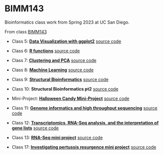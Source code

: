 # BIMM143
Bioinformatics class work from Spring 2023 at UC San  Diego. 

From class [BIMM143](https://bioboot.github.io/bimm143_S23/)

- Class 5: [**Data Visualization with ggplot2**](https://github.com/Pollito34/BIMM143/blob/main/Class_05/Class05.md) [source code](https://github.com/Pollito34/BIMM143/blob/main/Class_05/Class05.qmd)

- Class 6: [**R functions**](https://github.com/Pollito34/BIMM143/blob/main/Class_06/Class06.pdf) [source code](https://github.com/Pollito34/BIMM143/blob/main/Class_06/Class06.qmd)

- Class 7: [**Clustering and PCA**](https://github.com/Pollito34/BIMM143/blob/main/Class_07/Class_07.pdf) [source code](https://github.com/Pollito34/BIMM143/blob/main/Class_07/Class_07.qmd)

- Class 8: [**Machine Learning**](https://github.com/Pollito34/BIMM143/blob/main/Class_08/Class_08.pdf) [source code](https://github.com/Pollito34/BIMM143/blob/main/Class_08/Class_08.qmd)

- Class 9: [**Structural Bioinformatics**](https://github.com/Pollito34/BIMM143/blob/main/Class_09/Class-09.pdf) [source code](https://github.com/Pollito34/BIMM143/blob/main/Class_09/Class%2009.qmd)
  
- Class 10: **Structural Bioinformatics pt2** [source code](https://github.com/Pollito34/BIMM143/blob/main/Class_10/Class_10.qmd)

- Mini-Project: [**Halloween Candy Mini-Project**](https://github.com/Pollito34/BIMM143/blob/main/Class_11/Halloween_Candy.pdf) [source code](https://github.com/Pollito34/BIMM143/blob/main/Class_11/Halloween_Candy.qmd)

- Class 11: [**Genome informatics and high throughput sequencing**](https://github.com/Pollito34/BIMM143/blob/main/Class_12/Class_12.pdf) [source code](https://github.com/Pollito34/BIMM143/blob/main/Class_12/Class_12.qmd)

- Class 12: [**Transcriptomics, RNA-Seq analysis, and the interpretation of gene lists**](https://github.com/Pollito34/BIMM143/blob/main/Class_13/Class_12.1.pdf) [source code](https://github.com/Pollito34/BIMM143/blob/main/Class_13/Class_12.1.qmd)
  
- Class 13: [**RNA-Seq mini project**](https://github.com/Pollito34/BIMM143/blob/main/Class_13_a/Class_13.pdf) [source code](https://github.com/Pollito34/BIMM143/blob/main/Class_13_a/Class_13.qmd)

- Class 17: [**Investigating pertussis resurgence mini project**](https://github.com/Pollito34/BIMM143/blob/main/Class_17/Class_17.pdf) [source code](https://github.com/Pollito34/BIMM143/blob/main/Class_17/Class_17.qmd)

